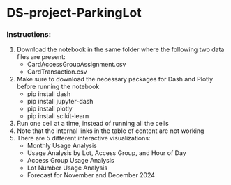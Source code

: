 # DS-project-ParkingLot
### Instructions:
1. Download the notebook in the same folder where the following two data files are present:
	- CardAccessGroupAssignment.csv
	- CardTransaction.csv
2. Make sure to download the necessary packages for Dash and Plotly before running the notebook
	- pip install dash
	- pip install jupyter-dash
	- pip install plotly
	- pip install scikit-learn
3. Run one cell at a time, instead of running all the cells
4. Note that the internal links in the table of content are not working
5. There are 5 different interactive visualizations:
	- Monthly Usage Analysis
	- Usage Analysis by Lot, Access Group, and Hour of Day
	- Access Group Usage Analysis
	- Lot Number Usage Analysis
	- Forecast for November and December 2024